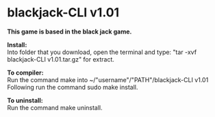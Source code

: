 # blackjack-CLI v1.01 
	
<b>This game is based in the black jack game.</b>

<b>Install:</b><br/>
Into folder that you download, open the terminal and type: "tar -xvf blackjack-CLI v1.01.tar.gz" for extract.

<b>To compiler:</b><br/>
Run the command make into ~/"username"/"PATH"/blackjack-CLI v1.01<br/>
Following run the command sudo make install.

<b>To uninstall:</b><br />
Run the command make uninstall.
